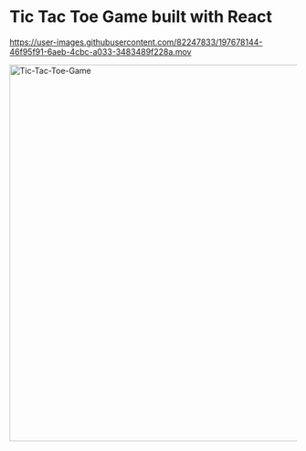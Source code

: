 # Tic Tac Toe Game built with React 


https://user-images.githubusercontent.com/82247833/197678144-46f95f91-6aeb-4cbc-a033-3483489f228a.mov


<img width="660" alt="Tic-Tac-Toe-Game" src="https://user-images.githubusercontent.com/82247833/183236474-ea9a3379-3dc2-4fc0-be9f-581a0cf21ded.png">



